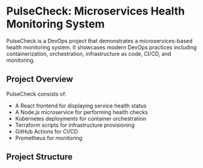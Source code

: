 # PulseCheck: Microservices Health Monitoring System

PulseCheck is a DevOps project that demonstrates a microservices-based health monitoring system. It showcases modern DevOps practices including containerization, orchestration, infrastructure as code, CI/CD, and monitoring.

## Project Overview

PulseCheck consists of:
- A React frontend for displaying service health status
- A Node.js microservice for performing health checks
- Kubernetes deployments for container orchestration
- Terraform scripts for infrastructure provisioning
- GitHub Actions for CI/CD
- Prometheus for monitoring

## Project Structure

